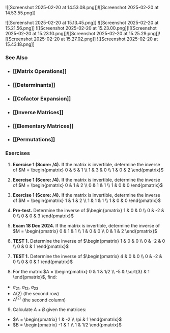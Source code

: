 

![[Screenshot 2025-02-20 at 14.53.08.png]]![[Screenshot 2025-02-20 at 14.53.55.png]]

![[Screenshot 2025-02-20 at 15.13.45.png]]
![[Screenshot 2025-02-20 at 15.21.56.png]]
![[Screenshot 2025-02-20 at 15.23.00.png]]![[Screenshot 2025-02-20 at 15.23.10.png]]![[Screenshot 2025-02-20 at 15.25.29.png]]![[Screenshot 2025-02-20 at 15.27.02.png]]
![[Screenshot 2025-02-20 at 15.43.18.png]]

### See Also

- ### [[Matrix Operations]]

- ### [[Determinants]]

- ### [[Cofactor Expansion]]

- ### [[Inverse Matrices]]

- ### [[Elementary Matrices]]

- ### [[Permutations]]



### Exercises

1. **Exercise 1 (Score: /4).** If the matrix is invertible, determine the inverse of $M = \begin{pmatrix} 0 & 5 & 1 \\ 1 & 3 & 0 \\ 1 & 0 & 2 \end{pmatrix}$

2. **Exercise 1 (Score: /4).** If the matrix is invertible, determine the inverse of $M = \begin{pmatrix} 0 & 1 & 2 \\ 0 & 1 & 1 \\ 1 & 0 & 0 \end{pmatrix}$

3. **Exercise 1 (Score: /4).** If the matrix is invertible, determine the inverse of $M = \begin{pmatrix} 1 & 1 & 2 \\ 1 & 1 & 1 \\ 1 & 0 & 0 \end{pmatrix}$

4. **Pre-test.** Determine the inverse of $\begin{pmatrix} 1 & 0 & 0 \\ 0 & -2 & 0 \\ 0 & 0 & 3 \end{pmatrix}$

5. **Exam 18 Dec 2024.** If the matrix is invertible, determine the inverse of $M = \begin{pmatrix} 0 & 1 & 1 \\ 1 & 0 & 0 \\ 0 & 1 & 2 \end{pmatrix}$

6. **TEST 1.** Determine the inverse of $\begin{pmatrix} 1 & 0 & 0 \\ 0 & -2 & 0 \\ 0 & 0 & 1 \end{pmatrix}$

7. **TEST 1.** Determine the inverse of $\begin{pmatrix} 4 & 0 & 0 \\ 0 & -2 & 0 \\ 0 & 0 & 1 \end{pmatrix}$

8. For the matrix $A = \begin{pmatrix} 0 & 1 & 1/2 \\ -5 & \sqrt{3} & 1 \end{pmatrix}$, find:
  - $a_{21}$, $a_{12}$, $a_{23}$
  - $A(2)$ (the second row)
  - $A^{(2)}$ (the second column)

9. Calculate $A + B$ given the matrices:
  - $A = \begin{pmatrix} 1 & -2 \\ \pi & 1 \end{pmatrix}$
  - $B = \begin{pmatrix} -1 & 1 \\ 1 & 1/2 \end{pmatrix}$
